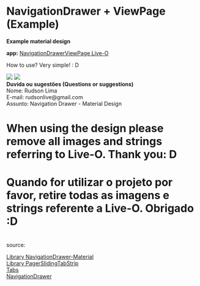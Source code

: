 # NavigationDrawer + ViewPage (Example)

<b>Example material design</b>

<b>app:</b> <a href="https://play.google.com/store/apps/details?id=br.liveo.navigationviewpagerliveo" target="_blank">NavigationDrawerViewPage Live-O</a>

How to use? Very simple! : D

<img src="https://raw.githubusercontent.com/rudsonlive/NavigationDrawerViewPage-MaterialDesign/master/Screenshot/Screenshot_01.png">

<img src="https://raw.githubusercontent.com/rudsonlive/NavigationDrawerViewPage-MaterialDesign/master/Screenshot/Screenshot_02.png">

<br>
<b>Duvida ou sugestões (Questions or suggestions)</b> <br>
Nome: Rudson Lima <br>
E-mail: rudsonlive@gmail.com<br>
Assunto: Navigation Drawer - Material Design
<br>

When using the design please remove all images and strings referring to Live-O. Thank you: D <br>
=================================================================================================

Quando for utilizar o projeto por favor, retire todas as imagens e strings referente a Live-O. Obrigado :D
==========================================================================================================
<br>
source:<br> 

<a href="https://github.com/rudsonlive/NavigationDrawer-MaterialDesign" target="_blank">Library NavigationDrawer-Material</a><br>
<a href="https://github.com/jpardogo/PagerSlidingTabStrip" target="_blank">Library PagerSlidingTabStrip</a><br>
<a href="http://www.google.com/design/spec/components/tabs.html" target="_blank">Tabs</a><br>
<a href="http://www.google.com/design/spec/patterns/navigation-drawer.html" target="_blank">NavigationDrawer</a>
